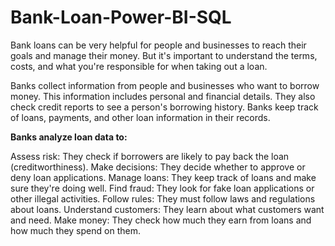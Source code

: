 # Bank-Loan-Power-BI-SQL

Bank loans can be very helpful for people and businesses to reach their goals and manage their money. But it's important to understand the terms, costs, and what you're responsible for when taking out a loan.

Banks collect information from people and businesses who want to borrow money. This information includes personal and financial details. They also check credit reports to see a person's borrowing history. Banks keep track of loans, payments, and other loan information in their records.

**Banks analyze loan data to:**

Assess risk: They check if borrowers are likely to pay back the loan (creditworthiness).
Make decisions: They decide whether to approve or deny loan applications.
Manage loans: They keep track of loans and make sure they're doing well.
Find fraud: They look for fake loan applications or other illegal activities.
Follow rules: They must follow laws and regulations about loans.
Understand customers: They learn about what customers want and need.
Make money: They check how much they earn from loans and how much they spend on them.

